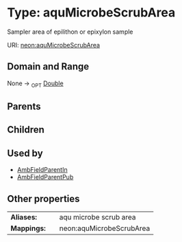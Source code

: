 
# Type: aquMicrobeScrubArea


Sampler area of epilithon or epixylon sample

URI: [neon:aquMicrobeScrubArea](https://data.neonscience.org/aquMicrobeScrubArea)


## Domain and Range

None ->  <sub>OPT</sub> [Double](types/Double.md)

## Parents


## Children


## Used by

 * [AmbFieldParentIn](AmbFieldParentIn.md)
 * [AmbFieldParentPub](AmbFieldParentPub.md)

## Other properties

|  |  |  |
| --- | --- | --- |
| **Aliases:** | | aqu microbe scrub area |
| **Mappings:** | | neon:aquMicrobeScrubArea |

